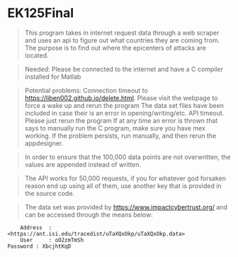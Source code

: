 # EK125Final

> This program takes in internet request data through a web scraper and uses an api to figure out what countries they are coming from.
> The purpose is to find out where the epicenters of attacks are located.

> Needed: Please be connected to the internet and have a C compiler installed for Matlab

> Potential problems:
	Connection timeout to https://liben002.github.io/delete.html. Please visit the webpage to force a wake up and rerun the program
	The data set files have been included in case their is an error in opening/writing/etc.
	API timeout. Please just rerun the program
	If at any time an error is thrown that says to manually run the C program, make sure you have mex working. If the problem persists, run manually, and then rerun 
	the appdesigner.

> In order to ensure that the 100,000 data points are not overwritten, the values are appended instead of written. 

> The API works for 50,000 requests, if you for whatever god forsaken reason end up using all of them, use another key that is provided in the source code.

> The data set was provided by https://www.impactcybertrust.org/ and can be accessed through the means below:

    	Address  : <https://ant.isi.edu/tracedist/uTaXQxOkp/uTaXQxOkp.data>
    	User     : oO2zmTmSh
	Password : XbcjhtKqD
	




